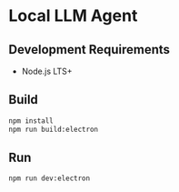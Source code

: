 # Local LLM Agent

## Development Requirements
- Node.js LTS+

## Build

```bash
npm install
npm run build:electron
```

## Run

```bash
npm run dev:electron
```